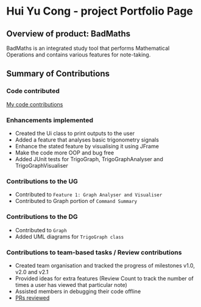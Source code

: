 # Hui Yu Cong - project Portfolio Page

## Overview of product: BadMaths

BadMaths is an integrated study tool that performs Mathematical Operations and contains 
various features for note-taking.

## Summary of Contributions

### Code contributed
[My code contributions](https://nus-cs2113-ay2223s2.github.io/tp-dashboard/?search=&sort=groupTitle&sortWithin=title&timeframe=commit&mergegroup=&groupSelect=groupByRepos&breakdown=true&checkedFileTypes=docs~functional-code~test-code~other&since=2023-02-17&tabOpen=true&tabType=authorship&tabAuthor=YC-Michael&tabRepo=AY2223S2-CS2113-F10-2%2Ftp%5Bmaster%5D&authorshipIsMergeGroup=false&authorshipFileTypes=docs~functional-code~test-code~other&authorshipIsBinaryFileTypeChecked=false&authorshipIsIgnoredFilesChecked=false)

### Enhancements implemented

- Created the Ui class to print outputs to the user
- Added a feature that analyses basic trigonometry signals
- Enhance the stated feature by visualising it using JFrame
- Make the code more OOP and bug free
- Added JUnit tests for TrigoGraph, TrigoGraphAnalyser and TrigoGraphVisualiser 

### Contributions to the UG

- Contributed to `Feature 1: Graph Analyser and Visualiser`
- Contributed to Graph portion of `Command Summary`

### Contributions to the DG

- Contributed to `Graph` 
- Added UML diagrams for `TrigoGraph class`

### Contributions to team-based tasks / Review contributions

- Created team organisation and tracked the progress of milestones v1.0, v2.0 and v2.1
- Provided ideas for extra features (Review Count to track the number of times a user has viewed that particular note)
- Assisted members in debugging their code offline
- [PRs reviewed](https://github.com/AY2223S2-CS2113-F10-2/tp/pulls?q=is%3Apr+reviewed-by%3AYC-Michael)

